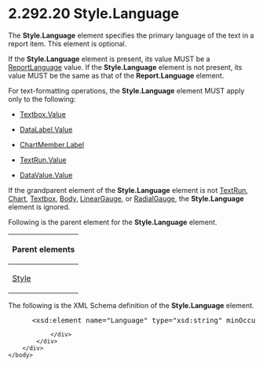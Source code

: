 <html dir="LTR" xmlns:mshelp="http://msdn.microsoft.com/mshelp" xmlns:ddue="http://ddue.schemas.microsoft.com/authoring/2003/5" xmlns:xlink="http://www.w3.org/1999/xlink" xmlns:tool="http://www.microsoft.com/tooltip">
    <head>
        <meta http-equiv="Content-Type" content="text/html; CHARSET=utf-8"></meta>
        <meta name="save" content="history"></meta>
        <title>2.292.20 Style.Language</title>
        <xml>
            <mshelp:toctitle title="2.292.20 Style.Language"></mshelp:toctitle>
            <mshelp:rltitle title="[MS-RDL]: Style.Language"></mshelp:rltitle>
            <mshelp:keyword index="A" term="24ec0449-f8b7-4c6f-bcf8-1f08537176be"></mshelp:keyword>
            <mshelp:attr name="DCSext.ContentType" value="open specification"></mshelp:attr>
            <mshelp:attr name="AssetID" value="24ec0449-f8b7-4c6f-bcf8-1f08537176be"></mshelp:attr>
            <mshelp:attr name="TopicType" value="kbRef"></mshelp:attr>
            <mshelp:attr name="DCSext.Title" value="[MS-RDL]: Style.Language" />
        </xml>
    </head>
    <body>
        <div id="header">
            <h1 class="heading">2.292.20 Style.Language</h1>
        </div>
        <div id="mainSection">
            <div id="mainBody">
                <div id="allHistory" class="saveHistory"></div>
                <div id="sectionSection0" class="section" name="collapseableSection">
                    

<p>The <b>Style.Language</b> element specifies the primary
language of the text in a report item. This element is optional. </p>

<p>If the <b>Style.Language</b> element is present, its value
MUST be a <a href="9982ce05-56fe-4b2b-b929-7a08663f3a9e.htm">ReportLanguage</a>
value. If the <b>Style.Language</b> element is not present, its value MUST be
the same as that of the <b>Report.Language</b> element. </p>

<p>For text-formatting operations, the <b>Style.Language</b>
element MUST apply only to the following: </p>

<ul><li><p><span><span> 
</span></span><a href="2c55aa61-e69e-41fe-9f23-9440eea9ed65.htm">Textbox.Value</a></p>

</li><li><p><span><span> 
</span></span><a href="6b6797b5-4423-4de0-bf72-c7ac171f711b.htm">DataLabel.Value</a></p>

</li><li><p><span><span> 
</span></span><a href="70b3626d-de6b-4c64-9a10-e51d6180561a.htm">ChartMember.Label</a></p>

</li><li><p><span><span> 
</span></span><a href="99982bda-2dd1-4626-b8ef-da888d95f4ff.htm">TextRun.Value</a></p>

</li><li><p><span><span> 
</span></span><a href="55ec69f0-f309-415a-9620-a27b5ec556cf.htm">DataValue.Value</a></p>

</li></ul><p>If the grandparent element of the <b>Style.Language</b>
element is not <a href="90623d67-443b-4480-9869-e03277a6223a.htm">TextRun</a>,
<a href="b0ab5524-7eb2-47a7-a4d3-230f5c8c5526.htm">Chart</a>, <a href="469d0032-b5ec-43d9-ab36-d3a88b9cc1f6.htm">Textbox</a>, <a href="6bf4e125-fdfd-4d04-88aa-c4395ba8a252.htm">Body</a>, <a href="021b569b-07ae-462a-ac62-d3ab51f183f5.htm">LinearGauge</a>, or <a href="2e113607-ee33-4abd-9ae3-6607c10d3c8a.htm">RadialGauge</a>, the <b>Style.Language</b>
element is ignored.</p>

<p>Following is the parent element for the <b>Style.Language</b>
element.</p>

<table>
 <thead>
  <tr>
   <th>
   <p>Parent elements</p>
   </th>
  </tr>
 </thead>
 <tr>
  <td>
  <p><a href="ea446209-9c6a-46ce-b472-fae8b8350b37.htm">Style</a></p>
  </td>
 </tr>
</table>

<p>The following is the XML Schema definition of the <b>Style.Language</b>
element.</p>

<dl>
<dd>
<div><pre> &lt;xsd:element name=&quot;Language&quot; type=&quot;xsd:string&quot; minOccurs=&quot;0&quot; /&gt;
</pre></div>
</dd></dl>


                </div>
            </div>
        </div>
    </body>
</html>